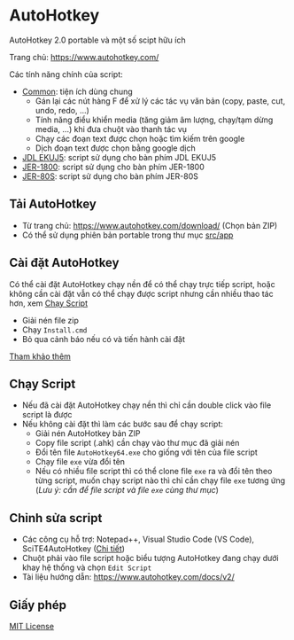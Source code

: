 # AutoHotkey

AutoHotkey 2.0 portable và một số scipt hữu ích

Trang chủ: https://www.autohotkey.com/

Các tính năng chính của script:
- [Common](src/script/Common.ahk): tiện ích dùng chung
  - Gán lại các nút hàng F để xử lý các tác vụ văn bản (copy, paste, cut, undo, redo, ...)
  - Tính năng điểu khiển media (tăng giảm âm lượng, chạy/tạm dừng media, ...) khi đưa chuột vào thanh tác vụ
  - Chạy các đoạn text được chọn hoặc tìm kiếm trên google
  - Dịch đoạn text được chọn bằng google dịch
- [JDL EKUJ5](src/script/JDL%20EKUJ5.ahk): script sử dụng cho bàn phím JDL EKUJ5
- [JER-1800](src/script/JER-1800.ahk): script sử dụng cho bàn phím JER-1800
- [JER-80S](src/script/JER-80S.ahk): script sử dụng cho bàn phím JER-80S

## Tải AutoHotkey

- Từ trang chủ: https://www.autohotkey.com/download/ (Chọn bản ZIP)
- Có thể sử dụng phiên bản portable trong thư mục [src/app](src/app)

## Cài đặt AutoHotkey

Có thể cài đặt AutoHotkey chạy nền để có thể chạy trực tiếp script, hoặc không cần cài đặt vẫn có thể chạy được script nhưng cần nhiều thao tác hơn, xem [Chạy Script](#run-script)

- Giải nén file zip
- Chạy `Install.cmd`
- Bỏ qua cảnh báo nếu có và tiến hành cài đặt

[Tham khảo thêm](https://www.autohotkey.com/docs/v2/howto/Install.htm)

## <a id="run-script" /> Chạy Script

- Nếu đã cài đặt AutoHotkey chạy nền thì chỉ cần double click vào file script là được
- Nếu không cài đặt thì làm các bước sau để chạy script:
  - Giải nén AutoHotkey bản ZIP
  - Copy file script (.ahk) cần chạy vào thư mục đã giải nén
  - Đổi tên file `AutoHotkey64.exe` cho giống với tên của file script
  - Chạy file `exe` vừa đổi tên
  - Nếu có nhiều file script thì có thể clone file `exe` ra và đổi tên theo từng script, muốn chạy script nào thì chỉ cần chạy file `exe` tương ứng (_Lưu ý: cần để file script và file `exe` cùng thư mục_)

## Chỉnh sửa script

- Các công cụ hỗ trợ: Notepad++, Visual Studio Code (VS Code), SciTE4AutoHotkey ([Chi tiết](https://www.autohotkey.com/docs/v2/misc/Editors.htm))
- Chuột phải vào file script hoặc biểu tượng AutoHotkey đang chạy dưới khay hệ thống và chọn `Edit Script`
- Tài liệu hướng dẫn: https://www.autohotkey.com/docs/v2/

## Giấy phép

[MIT License](License.txt)
